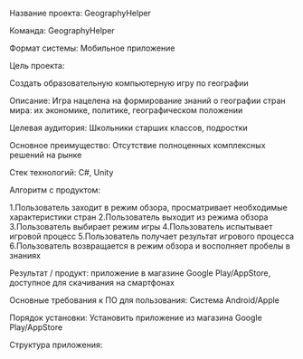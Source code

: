 Название проекта: GeographyHelper

Команда: GeographyHelper

Формат системы: Мобильное приложение

Цель проекта:

Создать образовательную компьютерную игру по географии

Описание:
Игра нацелена на формирование знаний о географии стран мира: их экономике, политике, географическом положении

Целевая аудитория:
Школьники старших классов, подростки

Основное преимущество:
Отсутствие полноценных комплексных решений на рынке

Стек технологий: С#, Unity

Алгоритм с продуктом:

1.Пользователь заходит в режим обзора, просматривает необходимые характеристики стран
2.Пользователь выходит из режима обзора
3.Пользователь выбирает режим игры
4.Пользователь испытывает игровой процесс
5.Пользователь получает результат игрового процесса
6.Пользователь возвращается в режим обзора и восполняет пробелы в знаниях

Результат / продукт: приложение в магазине Google Play/AppStore, доступное для скачивания на смартфонах

Основные требования к ПО для пользования:
Система Android/Apple

Порядок установки:
Установить приложение из магазина Google Play/AppStore

Структура приложения:
